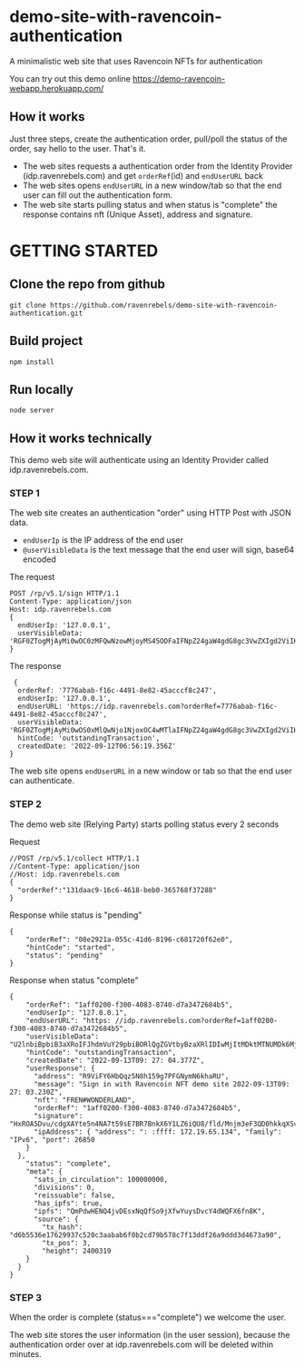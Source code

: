 # demo-site-with-ravencoin-authentication

A minimalistic web site that uses Ravencoin NFTs for authentication

You can try out this demo online https://demo-ravencoin-webapp.herokuapp.com/

## How it works
Just three steps, create the authentication order, pull/poll the status of the order, say hello to the user. That's it.
- The web sites requests a authentication order from the Identity Provider (idp.ravenrebels.com) and get `orderRef`(id) and `endUserURL` back
- The web sites opens `endUserURL` in a new window/tab so that the end user can fill out the authentication form.
- The web site starts pulling status and when status is "complete" the response contains nft (Unique Asset), address and signature.


# GETTING STARTED

## Clone the repo from github

`git clone https://github.com/ravenrebels/demo-site-with-ravencoin-authentication.git`

## Build project

`npm install`

## Run locally

`node server`



 

## How it works technically

This demo web site will authenticate using an Identity Provider called idp.ravenrebels.com.

### STEP 1

The web site creates an authentication "order" using HTTP Post with JSON data.

- `endUserIp` is the IP address of the end user
- `@userVisibleData` is the text message that the end user will sign, base64 encoded

The request

```
POST /rp/v5.1/sign HTTP/1.1
Content-Type: application/json
Host: idp.ravenrebels.com
{
  endUserIp: '127.0.0.1',
  userVisibleData: 'RGF0ZTogMjAyMi0wOC0zMFQwNzowMjoyMS45ODFaIFNpZ24gaW4gdG8gc3VwZXIgd2ViIHNpdGUgZG90IGNvbQ=='
}
```


The response

```
 {
  orderRef: '7776abab-f16c-4491-8e82-45acccf8c247',
  endUserIp: '127.0.0.1',
  endUserURL: 'https://idp.ravenrebels.com?orderRef=7776abab-f16c-4491-8e82-45acccf8c247',
  userVisibleData: 'RGF0ZTogMjAyMi0wOS0xMlQwNjo1NjoxOC4wMTlaIFNpZ24gaW4gdG8gc3VwZXIgd2ViIHNpdGUgZG90IGNvbQ==',
  hintCode: 'outstandingTransaction',
  createdDate: '2022-09-12T06:56:19.356Z'
}
```
 
The web site opens `endUserURL` in a new window or tab so that the end user can authenticate.

### STEP 2

The demo web site (Relying Party) starts polling status every 2 seconds

Request

```
//POST /rp/v5.1/collect HTTP/1.1
//Content-Type: application/json
//Host: idp.ravenrebels.com
{
  "orderRef":"131daac9-16c6-4618-beb0-365768f37288"
}
```

Response while status is "pending"

```
{
    "orderRef": "08e2921a-055c-41d6-8196-c681720f62e0",
    "hintCode": "started",
    "status": "pending"
}
```

Response when status "complete"

```
{
    "orderRef": "1aff0200-f300-4083-8740-d7a3472684b5",
    "endUserIp": "127.0.0.1",
    "endUserURL": "https: //idp.ravenrebels.com?orderRef=1aff0200-f300-4083-8740-d7a3472684b5",
    "userVisibleData": "U2lnbiBpbiB3aXRoIFJhdmVuY29pbiBORlQgZGVtbyBzaXRlIDIwMjItMDktMTNUMDk6Mjc6MDMuMjMwWg==",
    "hintCode": "outstandingTransaction",
    "createdDate": "2022-09-13T09: 27: 04.377Z",
    "userResponse": {
      "address": "R9ViFY6HbQqz5N8h159g7PFGNymN6khaRU",
      "message": "Sign in with Ravencoin NFT demo site 2022-09-13T09: 27: 03.230Z",
      "nft": "FREN#WONDERLAND",
      "orderRef": "1aff0200-f300-4083-8740-d7a3472684b5",
      "signature": "HxROA5Dvu/cdgXAYte5n4NA7t59sE7BR7BnkX6Y1LZ6iQU8/fld/Mnjm3eF3QD0hkkqXSvEfqB67mhOtshM4CRA=",
      "ipAddress": { "address": ": :ffff: 172.19.65.134", "family": "IPv6", "port": 26850
    }
  },
    "status": "complete",
    "meta": {
      "sats_in_circulation": 100000000,
      "divisions": 0,
      "reissuable": false,
      "has_ipfs": true,
      "ipfs": "QmPdwHENQ4jvDEsxNqQfSo9jXfwYuysDvcY4dWQFX6fn8K",
      "source": {
        "tx_hash": "d6b5536e17629937c520c3aabab6f0b2cd79b578c7f13ddf26a9ddd3d4673a90",
        "tx_pos": 3,
        "height": 2400319
    }
  }
}
```

### STEP 3

When the order is complete (status==="complete") we welcome the user.

The web site stores the user information (in the user session), because the authentication order over at idp.ravenrebels.com will be deleted within minutes.
